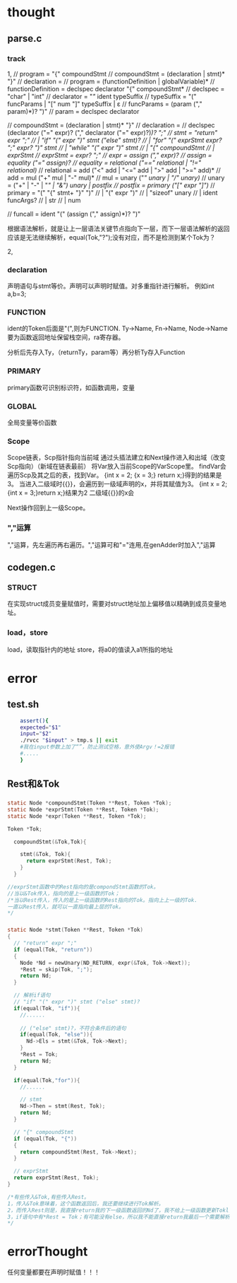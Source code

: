 # thought
## parse.c
### track
1,
// program = "{" compoundStmt
// compoundStmt = (declaration | stmt)* "}"
// declaration =
// program = (functionDefinition | globalVariable)*
// functionDefinition = declspec declarator "{" compoundStmt*
// declspec = "char" | "int"
// declarator = "*"* ident typeSuffix
// typeSuffix = "(" funcParams | "[" num "]" typeSuffix | ε
// funcParams = (param ("," param)*)? ")"
// param = declspec declarator

// compoundStmt = (declaration | stmt)* "}"
// declaration =
//    declspec (declarator ("=" expr)? ("," declarator ("=" expr)?)*)? ";"
// stmt = "return" expr ";"
//        | "if" "(" expr ")" stmt ("else" stmt)?
//        | "for" "(" exprStmt expr? ";" expr? ")" stmt
//        | "while" "(" expr ")" stmt
//        | "{" compoundStmt
//        | exprStmt
// exprStmt = expr? ";"
// expr = assign ("," expr)?
// assign = equality ("=" assign)?
// equality = relational ("==" relational | "!=" relational)*
// relational = add ("<" add | "<=" add | ">" add | ">=" add)*
// add = mul ("+" mul | "-" mul)*
// mul = unary ("*" unary | "/" unary)*
// unary = ("+" | "-" | "*" | "&") unary | postfix
// postfix = primary ("[" expr "]")*
// primary = "(" "{" stmt+ "}" ")"
//         | "(" expr ")"
//         | "sizeof" unary
//         | ident funcArgs?
//         | str
//         | num

// funcall = ident "(" (assign ("," assign)*)? ")"

根据语法解析，就是让上一层语法关键节点指向下一层，而下一层语法解析的返回应该是无法继续解析，equal(Tok,"?");没有对应，而不是检测到某个Tok为？

2,
### declaration
声明语句与stmt等价。声明可以声明时赋值。对多重指针进行解析。
例如int a,b=3;

### FUNCTION
ident的Token后面是"(",则为FUNCTION.
Ty->Name, Fn->Name, Node->Name
要为函数返回地址保留栈空间，ra寄存器。

分析后先存入Ty，（returnTy，param等）再分析Ty存入Function
### PRIMARY
primary函数可识别标识符，如函数调用，变量

### GLOBAL
全局变量等价函数
### Scope
Scope链表，Scp指针指向当前域
通过头插法建立和Next操作进入和出域（改变Scp指向）（新域在链表最前）
将Var放入当前Scope的VarScope里。
findVar会遍历Scp及其之后的表，找到Var。
{int x = 2; {x = 3;} return x;}得到的结果是3。
当进入二级域时{{}}，会遍历到一级域声明的x，并将其赋值为3。
{int x = 2;{int x = 3;}return x;}结果为2
二级域{{}}的x会

Next操作回到上一级Scope。

### ","运算
","运算，先左遍历再右遍历。","运算可和"="连用,在genAdder时加入","运算

## codegen.c
### STRUCT
在实现struct成员变量赋值时，需要对struct地址加上偏移值以精确到成员变量地址。
### load，store
load，读取指针内的地址
store，将a0的值读入a1所指的地址

# error
## test.sh
``` sh
    assert(){
    expected="$1"
    input="$2"
    ./rvcc "$input" > tmp.s || exit 
    #我在input参数上加了“”，防止测试空格，意外使Argv！=2报错
    #.....
    }
```
## Rest和&Tok
###
``` c
static Node *compoundStmt(Token **Rest, Token *Tok);
static Node *exprStmt(Token **Rest, Token *Tok);
static Node *expr(Token **Rest, Token *Tok);

Token *Tok;

  compoundStmt(&Tok,Tok){

    stmt(&Tok, Tok){
      return exprStmt(Rest, Tok);
    }
  }

//exprStmt函数中的Rest指向的是compondStmt函数的Tok。
//当以&Tok传入，指向的是上一级函数的Tok；
/*当以Rest传入，传入的是上一级函数的Rest指向的Tok。指向上上一级的Tok.
一直以Rest传入，就可以一直指向最上层的Tok。
*/
```
###
``` c
static Node *stmt(Token **Rest, Token *Tok)
{
  // "return" expr ";"
  if (equal(Tok, "return"))
  {
    Node *Nd = newUnary(ND_RETURN, expr(&Tok, Tok->Next));
    *Rest = skip(Tok, ";");
    return Nd;
  }

  // 解析if语句
  // "if" "(" expr ")" stmt ("else" stmt)?  
  if(equal(Tok, "if")){
    //......
    
    // ("else" stmt)?，不符合条件后的语句
    if(equal(Tok, "else")){
      Nd->Els = stmt(&Tok, Tok->Next);
    }
    *Rest = Tok;
    return Nd;
  }

  if(equal(Tok,"for")){
    //......

    // stmt
    Nd->Then = stmt(Rest, Tok);
    return Nd;
  }

  // "{" compoundStmt
  if (equal(Tok, "{"))
  {
    return compoundStmt(Rest, Tok->Next);
  }

  // exprStmt
  return exprStmt(Rest, Tok);
}

/*有些传入&Tok,有些传入Rest。
1，传入&Tok意味着，这个函数返回后，我还要继续进行Tok解析。
2，而传入Rest则是，我直接return我的下一级函数返回的Nd了，我不给上一级函数更新Tokl，那么我就需要我的下一级函数帮我改变我的上一级函数的Tok。如此递归，知道某一级函数需要更新上一级Tok时，直接让它更新最上层函数，因为及时它return后它的所有上级函数也不更新Tok，而是一直return。
3，if语句中有*Rest = Tok；有可能没有else，所以我不能直接return我最后一个需要解析的。else中的stmt中也需要传值&Tok，因为接下来的*Rest = Tok；中的Tok需要更新，然后传给Rest给上一级更新。
*/
```

# errorThought
任何变量都要在声明时赋值！！！